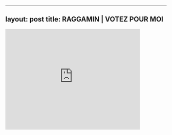

---
layout: post
title: RAGGAMIN | VOTEZ POUR MOI
---


<iframe width="420" height="315" src="http://www.youtube.com/embed/bGoa6fBDKx4" frameborder="0" allowfullscreen></iframe>

